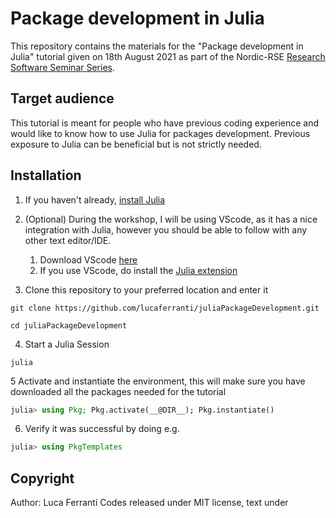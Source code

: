 # Package development in Julia

This repository contains the materials for the "Package development in Julia" tutorial given on 18th August 2021 as part of the 
Nordic-RSE [Research Software Seminar Series](https://nordic-rse.org/events/seminar-series/). 

## Target audience

This tutorial is meant for people who have previous coding experience and would like to know how to use Julia for packages development. Previous exposure to Julia can be beneficial but is not strictly needed.

## Installation

1. If you haven't already, [install Julia](https://julialang.org/downloads/)
2. (Optional) During the workshop, I will be using VScode, as it has a nice integration with Julia, however you should be able to follow with any other text editor/IDE. 
   1. Download VScode [here](https://code.visualstudio.com/Download)
   2. If you use VScode, do install the [Julia extension](https://marketplace.visualstudio.com/items?itemName=julialang.language-julia)

3. Clone this repository to your preferred location and enter it
  ```
  git clone https://github.com/lucaferranti/juliaPackageDevelopment.git
  ```
  ```
  cd juliaPackageDevelopment
  ```

4. Start a Julia Session
  ```
  julia
  ```

5 Activate and instantiate the environment, this will make sure you have downloaded all the packages needed for the tutorial
  ```julia
  julia> using Pkg; Pkg.activate(__@DIR__); Pkg.instantiate()
  ```

6. Verify it was successful by doing e.g.
  ```julia
  julia> using PkgTemplates
  ```

## Copyright

Author: Luca Ferranti
Codes released under MIT license, text under 
